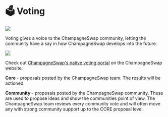 # 🗳 Voting

![](<../../.gitbook/assets/docs masthead (1).png>)

Voting gives a voice to the ChampagneSwap community, letting the community have a say in how ChampagneSwap develops into the future.

![](<../../.gitbook/assets/Screenshot 2020-11-02 at 3.56.39 PM.png>)

Check out [ChampagneSwap's native voting portal](https://voting.panchamswap.finance/?\_gl=1\*pc8o0h\*\_ga\*MTUzNDEzNDQxMy4xNjAwNzkzNDM4\*\_ga\_334KNG3DMQ\*MTYwNDMwMTk4Ni42MC4xLjE2MDQzMDM3MDIuMA..#/) on the ChampagneSwap website.

**Core** - proposals posted by the ChampagneSwap team. The results will be actioned.

**Community** - proposals posted by the ChampagneSwap community. These are used to propose ideas and show the communities point of view. The ChampagneSwap team reviews every community vote and will often move any with strong community support up to the CORE proposal level.
